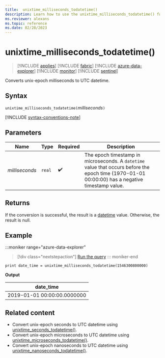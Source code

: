 ```yaml
---
title:  unixtime_milliseconds_todatetime()
description: Learn how to use the unixtime_milliseconds_todatetime() function to convert unix-epoch milliseconds to UTC datetime.
ms.reviewer: alexans
ms.topic: reference
ms.date: 02/28/2023
---
```

# unixtime_milliseconds_todatetime()

> [!INCLUDE [applies](../includes/applies-to-version/applies.md)] [!INCLUDE [fabric](../includes/applies-to-version/fabric.md)] [!INCLUDE [azure-data-explorer](../includes/applies-to-version/azure-data-explorer.md)] [!INCLUDE [monitor](../includes/applies-to-version/monitor.md)] [!INCLUDE [sentinel](../includes/applies-to-version/sentinel.md)]

Converts unix-epoch milliseconds to UTC datetime.

## Syntax

`unixtime_milliseconds_todatetime(`*milliseconds*`)`

[!INCLUDE [syntax-conventions-note](../includes/syntax-conventions-note.md)]

## Parameters

| Name | Type | Required | Description |
|--|--|--|--|
| *milliseconds* | `real` |  :heavy_check_mark: | The epoch timestamp in microseconds. A `datetime` value that occurs before the epoch time (1970-01-01 00:00:00) has a negative timestamp value.|

## Returns

If the conversion is successful, the result is a [datetime](scalar-data-types/datetime.md) value. Otherwise, the result is null.

## Example

:::moniker range="azure-data-explorer"
> [!div class="nextstepaction"]
> <a href="https://dataexplorer.azure.com/clusters/help/databases/Samples?query=H4sIAAAAAAAAAysoyswrUUhJLEmNL8nMTVWwVSjNy6wAMeNzM3NyMotTk/PzUorjS/JBakDiGoamJmbGBgYWBiCgCQDATIC6QQAAAA==" target="_blank">Run the query</a>
::: moniker-end

```kusto
print date_time = unixtime_milliseconds_todatetime(1546300800000)
```

**Output**

|date_time|
|---|
|2019-01-01 00:00:00.0000000|

## Related content

* Convert unix-epoch seconds to UTC datetime using [unixtime_seconds_todatetime()](unixtime-seconds-todatetime-function.md).
* Convert unix-epoch microseconds to UTC datetime using [unixtime_microseconds_todatetime()](unixtime-microseconds-todatetime-function.md).
* Convert unix-epoch nanoseconds to UTC datetime using [unixtime_nanoseconds_todatetime()](unixtime-nanoseconds-todatetime-function.md).
